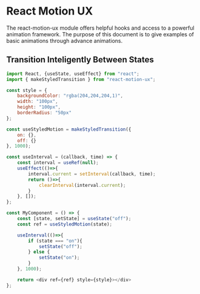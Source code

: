 # React Motion UX

The react-motion-ux module offers helpful hooks and access to a powerful animation framework. The purpose of this document is to give examples of basic animations through advance animations.

## Transition Inteligently Between States

```javascript
import React, {useState, useEffect} from "react";
import { makeStyledTransition } from "react-motion-ux";

const style = {
    backgroundColor: "rgba(204,204,204,1)",
    width: "100px",
    height: "100px",
    borderRadius: "50px"
};

const useStyledMotion = makeStyledTransition({
    on: {},
    off: {}
}, 1000);

const useInterval = (callback, time) => {
    const interval = useRef(null);
    useEffect(()=>{
        interval.current = setInterval(callback, time);
        return ()=>{
            clearInterval(interval.current);
        }
    }, []);
};

const MyComponent = () => {
    const [state, setState] = useState("off");
    const ref = useStyledMotion(state);

    useInterval(()=>{
        if (state === "on"){
            setState("off");
        } else {
            setState("on");
        }
    }, 1000);

    return <div ref={ref} style={style}></div>
};
```
